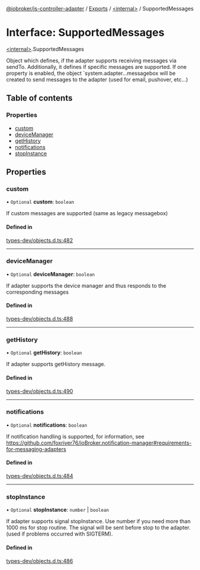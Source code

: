 [@iobroker/js-controller-adapter](../README.md) / [Exports](../modules.md) / [\<internal\>](../modules/internal_.md) / SupportedMessages

# Interface: SupportedMessages

[\<internal\>](../modules/internal_.md).SupportedMessages

Object which defines, if the adapter supports receiving messages via sendTo.
Additionally, it defines if specific messages are supported.
If one property is enabled, the object `system.adapter.<adaptername>.<adapterinstance>.messagebox will be created to send messages to the adapter (used for email, pushover, etc...)

## Table of contents

### Properties

- [custom](internal_.SupportedMessages.md#custom)
- [deviceManager](internal_.SupportedMessages.md#devicemanager)
- [getHistory](internal_.SupportedMessages.md#gethistory)
- [notifications](internal_.SupportedMessages.md#notifications)
- [stopInstance](internal_.SupportedMessages.md#stopinstance)

## Properties

### custom

• `Optional` **custom**: `boolean`

If custom messages are supported (same as legacy messagebox)

#### Defined in

[types-dev/objects.d.ts:482](https://github.com/ioBroker/ioBroker.js-controller/blob/ea40ee4f/packages/types-dev/objects.d.ts#L482)

___

### deviceManager

• `Optional` **deviceManager**: `boolean`

If adapter supports the device manager and thus responds to the corresponding messages

#### Defined in

[types-dev/objects.d.ts:488](https://github.com/ioBroker/ioBroker.js-controller/blob/ea40ee4f/packages/types-dev/objects.d.ts#L488)

___

### getHistory

• `Optional` **getHistory**: `boolean`

If adapter supports getHistory message.

#### Defined in

[types-dev/objects.d.ts:490](https://github.com/ioBroker/ioBroker.js-controller/blob/ea40ee4f/packages/types-dev/objects.d.ts#L490)

___

### notifications

• `Optional` **notifications**: `boolean`

If notification handling is supported, for information, see https://github.com/foxriver76/ioBroker.notification-manager#requirements-for-messaging-adapters

#### Defined in

[types-dev/objects.d.ts:484](https://github.com/ioBroker/ioBroker.js-controller/blob/ea40ee4f/packages/types-dev/objects.d.ts#L484)

___

### stopInstance

• `Optional` **stopInstance**: `number` \| `boolean`

If adapter supports signal stopInstance. Use number if you need more than 1000 ms for stop routine. The signal will be sent before stop to the adapter. (used if problems occurred with SIGTERM).

#### Defined in

[types-dev/objects.d.ts:486](https://github.com/ioBroker/ioBroker.js-controller/blob/ea40ee4f/packages/types-dev/objects.d.ts#L486)
